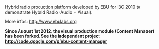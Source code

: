 Hybrid radio production platform developed by EBU for IBC 2010 to demonstrate Hybrid Radio (Audio + Visual).

More infos: http://www.ebulabs.org



**Since August 1st 2012, the visual production module (Content Manager) has been forked. See the independent project http://code.google.com/p/ebu-content-manager**